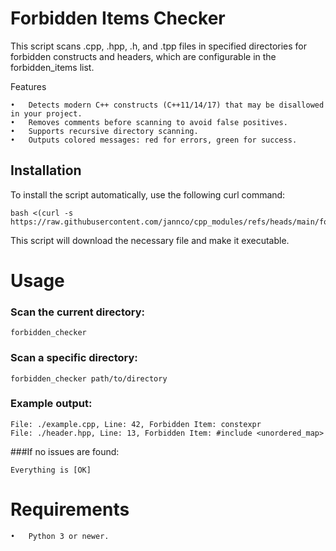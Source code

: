 # Forbidden Items Checker

This script scans .cpp, .hpp, .h, and .tpp files in specified directories for forbidden constructs and headers, which are configurable in the forbidden_items list.

Features

	•	Detects modern C++ constructs (C++11/14/17) that may be disallowed in your project.
	•	Removes comments before scanning to avoid false positives.
	•	Supports recursive directory scanning.
	•	Outputs colored messages: red for errors, green for success.

## Installation

To install the script automatically, use the following curl command:

	bash <(curl -s https://raw.githubusercontent.com/jannco/cpp_modules/refs/heads/main/forbidden_checker/main/install.sh)

This script will download the necessary file and make it executable.

# Usage

### Scan the current directory:

	forbidden_checker

### Scan a specific directory:

	forbidden_checker path/to/directory

### Example output:

	File: ./example.cpp, Line: 42, Forbidden Item: constexpr
	File: ./header.hpp, Line: 13, Forbidden Item: #include <unordered_map>

###If no issues are found:

	Everything is [OK]

# Requirements

	•	Python 3 or newer.

